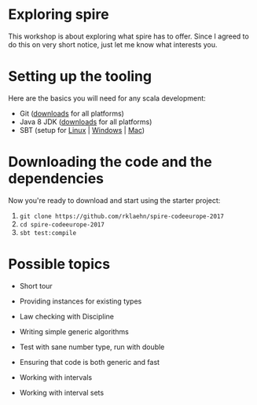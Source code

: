 # Exploring spire

This workshop is about exploring what spire has to offer. Since I agreed to
do this on very short notice, just let me know what interests you.

# Setting up the tooling

Here are the basics you will need for any scala development:

-   Git ([downloads](https://git-scm.com/downloads) for all platforms)
-   Java 8 JDK ([downloads](http://www.oracle.com/technetwork/java/javase/downloads/jdk8-downloads-2133151.html) for all
    platforms)
-   SBT (setup for [Linux](http://www.scala-sbt.org/0.13/docs/Installing-sbt-on-Linux.html) \|
    [Windows](http://www.scala-sbt.org/0.13/docs/Installing-sbt-on-Windows.html) \|
    [Mac](http://www.scala-sbt.org/0.13/docs/Installing-sbt-on-Mac.html))

# Downloading the code and the dependencies

Now you're ready to download and start using the starter project:

1. `git clone https://github.com/rklaehn/spire-codeeurope-2017`
1. `cd spire-codeeurope-2017`
1. `sbt test:compile`

# Possible topics

* Short tour

* Providing instances for existing types

* Law checking with Discipline

* Writing simple generic algorithms

* Test with sane number type, run with double

* Ensuring that code is both generic and fast

* Working with intervals

* Working with interval sets
